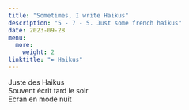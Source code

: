 ```yaml
---
title: "Sometimes, I write Haikus"
description: "5 - 7 - 5. Just some french haikus"
date: 2023-09-28
menu:
  more:
    weight: 2
linktitle: "✒️ Haikus"
---
```


Juste des Haikus  
Souvent écrit tard le soir  
Ecran en mode nuit  
